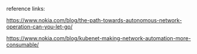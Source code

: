 reference links:

https://www.nokia.com/blog/the-path-towards-autonomous-network-operation-can-you-let-go/

https://www.nokia.com/blog/kubenet-making-network-automation-more-consumable/


